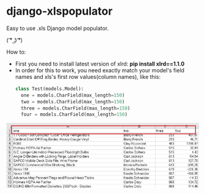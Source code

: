 # django-xlspopulator
Easy to use .xls Django model populator. 

( ͡° ͜ʖ ͡°)

How to:
* First you need to install latest version of xlrd: <b>pip install xlrd==1.1.0</b>
* In order for this to work, you need exactly match your model's field names and xls's first row values(column names), like this:
    ```python
    class Test(models.Model):
      one = models.CharField(max_length=150)
      two = models.CharField(max_length=150)
      three = models.CharField(max_length=150)
      four = models.CharField(max_length=150)
    ```
<img src="https://github.com/bloodwithmilk25/django-xlspopulator/blob/master/col_names.jpg">
   
